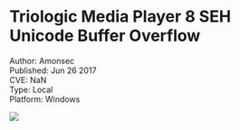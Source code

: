 Triologic Media Player 8 SEH Unicode Buffer Overflow
=====================================================

Author: Amonsec</br>
Published: Jun 26 2017</br>
CVE: NaN</br>
Type: Local</br>
Platform: Windows</br>

![](http://i.imgur.com/kPde2tD.png)

